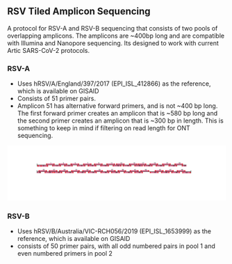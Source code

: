 RSV Tiled Amplicon Sequencing 
--

A protocol for RSV-A and RSV-B sequencing that consists of two pools of overlapping amplicons. The amplicons are ~400bp long and are compatible with Illumina and Nanopore sequencing. Its designed to work with current Artic SARS-CoV-2 protocols. 

### RSV-A
- Uses hRSV/A/England/397/2017 (EPI_ISL_412866) as the reference, which is available on GISAID
- Consists of 51 primer pairs.
- Amplicon 51 has alternative forward primers, and is not ~400 bp long. The first forward primer creates an amplicon that is ~580 bp long and the second primer creates an amplicon that is ~300 bp in length. This is something to keep in mind if filtering on read length for ONT sequencing. 

![Primer Scheme](RSVA_scheme_plot.svg) 

### RSV-B
- Uses hRSV/B/Australia/VIC-RCH056/2019 (EPI_ISL_1653999) as the reference, which is available on GISAID
- consists of 50 primer pairs, with all odd numbered pairs in pool 1 and even numbered primers in pool 2
